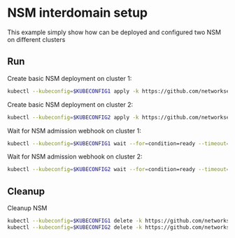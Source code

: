 # NSM interdomain setup


This example simply show how can be deployed and configured two NSM on different clusters

## Run

Create basic NSM deployment on cluster 1:

```bash
kubectl --kubeconfig=$KUBECONFIG1 apply -k https://github.com/networkservicemesh/deployments-k8s/examples/interdomain/nsm/cluster1?ref=d36accd1b421a4aa6a0eba4025e9fb45c68fe083
```

Create basic NSM deployment on cluster 2:

```bash
kubectl --kubeconfig=$KUBECONFIG2 apply -k https://github.com/networkservicemesh/deployments-k8s/examples/interdomain/nsm/cluster2?ref=d36accd1b421a4aa6a0eba4025e9fb45c68fe083
```

Wait for NSM admission webhook on cluster 1:

```bash
kubectl --kubeconfig=$KUBECONFIG1 wait --for=condition=ready --timeout=1m pod -n nsm-system -l app=admission-webhook-k8s
```

Wait for NSM admission webhook on cluster 2:

```bash
kubectl --kubeconfig=$KUBECONFIG2 wait --for=condition=ready --timeout=1m pod -n nsm-system -l app=admission-webhook-k8s
```

## Cleanup

Cleanup NSM
```bash
kubectl --kubeconfig=$KUBECONFIG1 delete -k https://github.com/networkservicemesh/deployments-k8s/examples/interdomain/nsm/cluster1?ref=d36accd1b421a4aa6a0eba4025e9fb45c68fe083
kubectl --kubeconfig=$KUBECONFIG2 delete -k https://github.com/networkservicemesh/deployments-k8s/examples/interdomain/nsm/cluster2?ref=d36accd1b421a4aa6a0eba4025e9fb45c68fe083
```
